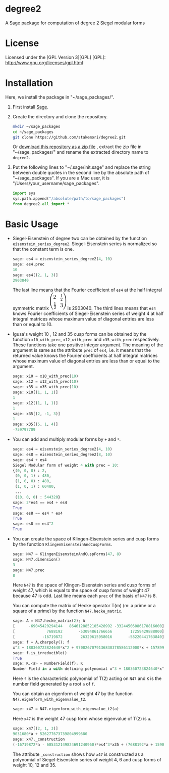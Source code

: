 # degree2

A Sage package for computation of degree 2 Siegel modular forms

# License
Licensed under the [GPL Version 3][GPL]
[GPL]: http://www.gnu.org/licenses/gpl.html

# Installation
Here, we install the package in "~/sage\_packages/".

1. First install [Sage](http://www.sagemath.org/).

2. Create the directory and clone the repository.

    ```sh
    mkdir ~/sage_packages
    cd ~/sage_packages
    git clone https://github.com/stakemori/degree2.git
    ```
   Or
    [download this repository as a zip file](https://github.com/stakemori/degree2/archive/master.zip)
    , extract the zip file in "~/sage\_packages/" and rename the
    extracted directory name to `degree2`.

3. Put the following lines to "~/.sage/init.sage" and replace the
   string between double quotes in the second line by the absolute
   path of "~/sage\_packages".
   If you are a Mac user, it is "/Users/your\_username/sage_packages".

    ```python
    import sys
    sys.path.append("/absolute/path/to/sage_packages")
    from degree2.all import *
    ```

# Basic Usage

* Siegel-Eisenstein of degree two can be obtained by the function
  `eisenstein_series_degree2`. Siegel-Eisenstein series is normalized
  so that the constant term is one.

    ```python
    sage: es4 = eisenstein_series_degree2(4, 10)
    sage: es4.prec
    10
    sage: es4[(2, 1, 3)]
    2903040
    ```
  The last line means that the Fourier coefficient of `es4` at the
  half integral symmetric matrix ![alt text](./images/mat1.png) is 2903040.
  The third lines means that `es4` knows Fourier coefficients of
  Siegel-Eisenstein series of weight 4
  at half integral matrices whose maximum value of diagonal entries are less than or equal to 10.

* Igusa's weight 10 , 12 and 35 cusp forms can be obtained by the
  function `x10_with_prec`, `x12_with_prec` and `x35_with_prec`
  respectively. These functions take one positive integer argument.
  The meaning of the argument is same as the attribute `prec` of
  `es4`, i.e. it means that the returned value knows the Fourier
  coefficients at half integral matrices whose maximum value of diagonal entries are less than or
  equal to the argument.

    ```python
    sage: x10 = x10_with_prec(10)
    sage: x12 = x12_with_prec(10)
    sage: x35 = x35_with_prec(10)
    sage: x10[(1, 1, 1)]
    1
    sage: x12[(1, 1, 1)]
    1
    sage: x35[(2, -1, 3)]
    1
    sage: x35[(5, 1, 4)]
    -759797709
    ```

* You can add and multiply modular forms by `+` and `*`.

    ```python
    sage: es4 = eisenstein_series_degree2(4, 10)
    sage: es8 = eisenstein_series_degree2(8, 10)
    sage: es4 + es4
    Siegel Modular form of weight 4 with prec = 10:
    {(0, 0, 0) : 2,
     (0, 0, 1) : 480,
     (1, 0, 0) : 480,
     (1, 0, 1) : 60480,
     ...
     (10, 0, 0) : 544320}
    sage: 2*es4 == es4 + es4
    True
    sage: es8 == es4 * es4
    True
    sage: es8 == es4^2
    True
    ```

* You can create the space of Klingen-Eisenstein series and
  cusp forms by the function
  `KlingenEisensteinAndCuspForms`.

    ```python
    sage: N47 = KlingenEisensteinAndCuspForms(47, 8)
    sage: N47.dimension()
    3
    sage: N47.prec
    8
    ```
    Here `N47` is the space of Klingen-Eisenstein series and cusp forms
    of weight 47, which is equal to the space of cusp forms of weight 47 because 47 is odd.
    Last line means each `prec` of the basis of `N47` is 8.

    You can compute the matrix of Hecke operator T(m) (m: a prime or a square of a prime) by
    the function `N47.hecke_matrix`.
    ```python
    sage: A = N47.hecke_matrix(2); A
    [      -69045420294144   8646128852105428992 -33244506086178816000]
    [              7688192       -53094861766656        17259429888000]
    [            -16719872        26329615958016       -58220441763840]
    sage: f = A.charpoly(); f
    x^3 + 180360723824640*x^2 + 9700267079136838378586112000*x + 157899144590481648119705809591468032000000
    sage: f.is_irreducible()
    True
    sage: K.<a> = NumberField(f); K
    Number Field in a with defining polynomial x^3 + 180360723824640*x^2 + 9700267079136838378586112000*x + 157899144590481648119705809591468032000000
    ```
    Here `f` is the characteristic polynomial of T(2) acting on `N47` and
    `K` is the number field generated by a root `a` of `f`.

    You can obtain an eigenform of weight 47 by the function `N47.eigenform_with_eigenvalue_t2`.
    ```python
    sage: x47 = N47.eigenform_with_eigenvalue_t2(a)
    ```
    Here `x47` is the weight 47 cusp form whose eigenvalue of T(2) is `a`.

    ```python
    sage: x47[(2, 1, 3)]
    9031680*a + 526277673739804999680
    sage: x47._construction
    (-16719872*a - 685312149824691240960)*es4^3*x35 + (7688192*a + 159034476084886241280)*es6^2*x35 + (a^2 + 111315303530496*a + 2636772146839387523556311040)*x12*x35
    ```
    The attribute `_construction` shows how `x47` is constructed as a
    polynomial of Siegel-Eisenstein series of weight 4, 6 and cusp
    forms of weight 10, 12 and 35.
